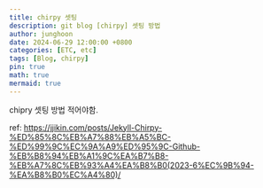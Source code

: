 ```yaml
---
title: chirpy 셋팅
description: git blog [chirpy] 셋팅 방법
author: junghoon
date: 2024-06-29 12:00:00 +0800
categories: [ETC, etc]
tags: [Blog, chirpy]
pin: true
math: true
mermaid: true
---
```



chipry 셋팅 방법 적어야함.




ref: 
https://jjikin.com/posts/Jekyll-Chirpy-%ED%85%8C%EB%A7%88%EB%A5%BC-%ED%99%9C%EC%9A%A9%ED%95%9C-Github-%EB%B8%94%EB%A1%9C%EA%B7%B8-%EB%A7%8C%EB%93%A4%EA%B8%B0(2023-6%EC%9B%94-%EA%B8%B0%EC%A4%80)/